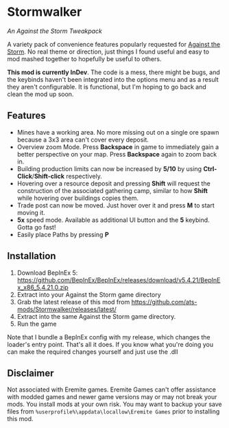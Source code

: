 # Stormwalker
*An Against the Storm Tweakpack*

A variety pack of convenience features popularly requested for [Against the Storm](https://www.gog.com/game/against_the_storm). No real theme or direction, just things I found useful and easy to mod mashed together to hopefully be useful to others.

**This mod is currently InDev**. The code is a mess, there might be bugs, and the keybinds haven't been integrated into the options menu and as a result they aren't configurable. It is functional, but I'm hoping to go back and clean the mod up soon.

## Features

- Mines have a working area. No more missing out on a single ore spawn because a 3x3 area can't cover every deposit.
- Overview zoom Mode. Press **Backspace** in game to immediately gain a better perspective on your map. Press **Backspace** again to zoom back in.
- Building production limits can now be increased by **5/10** by using **Ctrl-Click**/**Shift-click** respectively.
- Hovering over a resource deposit and pressing **Shift** will request the construction of the associated gathering camp, similar to how **Shift** while hovering over buildings copies them.
- Trade post can now be moved. Just hover over it and press **M** to start moving it.
-  **5x** speed mode. Available as additional UI button and the **5** keybind. Gotta go fast!
- Easily place Paths by pressing **P**

## Installation

1. Download BepInEx 5: https://github.com/BepInEx/BepInEx/releases/download/v5.4.21/BepInEx_x86_5.4.21.0.zip
2. Extract into your Against the Storm game directory
3. Grab the latest release of this mod from https://github.com/ats-mods/Stormwalker/releases/latest/
4. Extract into the same Against the Storm game directory.
5. Run the game

Note that I bundle a BepInEx config with my release, which changes the loader's entry point. That's all it does. If you know what you're doing you can make the required changes yourself and just use the .dll


## Disclaimer

Not associated with Eremite games. Eremite Games can't offer assistance with modded games and newer game versions may or may not break your mods. You install mods at your own risk. You may want to backup your save files from `%userprofile%\appdata\locallow\Eremite Games` prior to installing this mod.